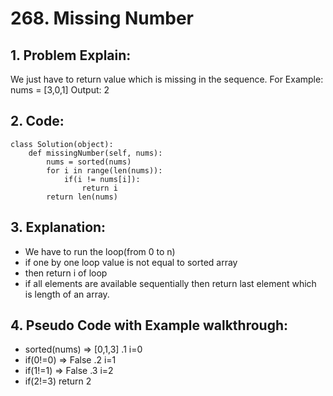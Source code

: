 # 268. Missing Number
## 1. Problem Explain:
  We just have to return value which is missing in the sequence.
  For Example: nums = [3,0,1]
               Output: 2

## 2. Code:
```
class Solution(object):
    def missingNumber(self, nums):
        nums = sorted(nums)
        for i in range(len(nums)):
            if(i != nums[i]):
                return i
        return len(nums)
```

## 3. Explanation:
- We have to run the loop(from 0 to n)
- if one by one loop value is not equal to sorted array
- then return i of loop
- if all elements are available sequentially then return last element which is length of an array.

## 4. Pseudo Code with Example walkthrough:
- sorted(nums) => [0,1,3]
.1 i=0
-  if(0!=0) => False
.2 i=1
-  if(1!=1) => False
.3 i=2
-  if(2!=3) return 2         
